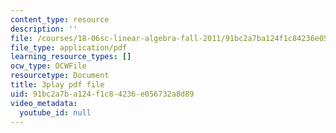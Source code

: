 ```yaml
---
content_type: resource
description: ''
file: /courses/18-06sc-linear-algebra-fall-2011/91bc2a7ba124f1c84236e056732a8d89_vF7eyJ2g3kU.pdf
file_type: application/pdf
learning_resource_types: []
ocw_type: OCWFile
resourcetype: Document
title: 3play pdf file
uid: 91bc2a7b-a124-f1c8-4236-e056732a8d89
video_metadata:
  youtube_id: null
---
```

